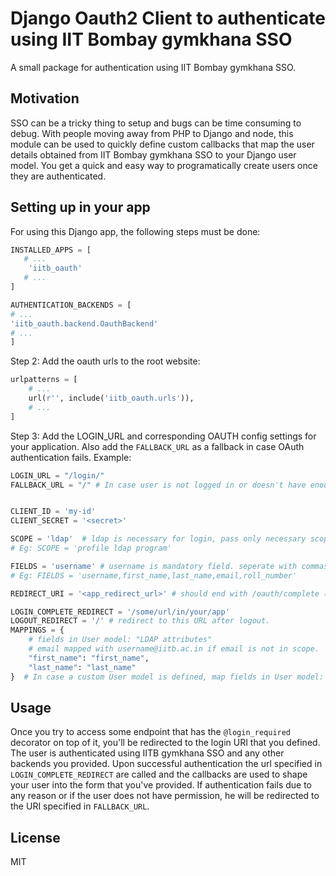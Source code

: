 # Django Oauth2 Client to authenticate using IIT Bombay gymkhana SSO
A small package for authentication using IIT Bombay gymkhana SSO.


## Motivation
SSO can be a tricky thing to setup and bugs can be time consuming to debug. With people moving away from PHP to Django and node, this module can be used to quickly define custom callbacks that map the user details obtained from IIT Bombay gymkhana SSO to your Django user model. You get a quick and easy way to programatically create users once they are authenticated.


## Setting up in your app
For using this Django app, the following steps must be done:

```python
INSTALLED_APPS = [
   # ...
    'iitb_oauth'
   # ...
]
```

```python
AUTHENTICATION_BACKENDS = [
# ...
'iitb_oauth.backend.OauthBackend'
# ...
]
```

Step 2:  Add the oauth urls to the root website:
```python
urlpatterns = [
    # ...
    url(r'', include('iitb_oauth.urls')),
    # ...
]
```


Step 3: Add the LOGIN_URL and corresponding OAUTH config settings for your application. 
Also add the `FALLBACK_URL` as a fallback in case OAuth authentication fails. Example:

```python
LOGIN_URL = "/login/"
FALLBACK_URL = "/" # In case user is not logged in or doesn't have enough permissions to view the content


CLIENT_ID = 'my-id'
CLIENT_SECRET = '<secret>'

SCOPE = 'ldap'  # ldap is necessary for login, pass only necessary scopes. seperate with spaces
# Eg: SCOPE = 'profile ldap program'

FIELDS = 'username' # username is mandatory field. seperate with commas
# Eg: FIELDS = 'username,first_name,last_name,email,roll_number'

REDIRECT_URI = '<app_redirect_url>' # should end with /oauth/complete (the view is provided by this app)

LOGIN_COMPLETE_REDIRECT = '/some/url/in/your/app'
LOGOUT_REDIRECT = '/' # redirect to this URL after logout.
MAPPINGS = {
    # fields in User model: "LDAP attributes"
    # email mapped with username@iitb.ac.in if email is not in scope.
    "first_name": "first_name",
    "last_name": "last_name"
}  # In case a custom User model is defined, map fields in User model: "LDAP attributes"
```


## Usage
Once you try to access some endpoint that has the `@login_required` decorator on top of it, you'll be redirected to the login URI that you defined. The user is authenticated using IITB gymkhana SSO and any other backends you provided. Upon successful authentication the url specified in `LOGIN_COMPLETE_REDIRECT` are called and the callbacks are used to shape your user into the form that you've provided. If authentication fails due to any reason or if the user does not have permission, he will be redirected to the URI specified in `FALLBACK_URL`.


## License
MIT

